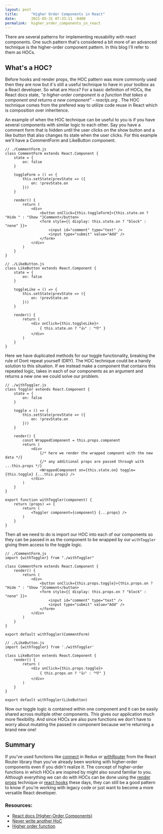 ```yaml
---
layout: post
title:      "Higher Order Components in React"
date:       2021-05-31 07:33:11 -0400
permalink:  higher_order_components_in_react
---
```


There are several patterns for implementing reusability with react components. One such pattern that's considered a bit more of an advanced technique is the higher-order component pattern. In this blog I'll refer to them as HOCs. 


## What's a HOC?
Before hooks and render props, the HOC pattern was more commonly used then they are now but it's still a useful technique to have in your toolbox as a React developer. So what are Hocs? For a basic definition of HOCs, the React docs state, *"a higher-order component is a function that takes a component and returns a new component" - reactjs.org* . The HOC technique comes from the prefered way to utilize code reuse in React which is composition over inheritence.

An example of when the HOC technique can be useful to you is if you have several components with similar logic to each other. 
Say you have a comment form that is hidden until the user clicks on the show button and a like button that also changes its state when the user clicks. For this example we'll have a CommentForm and LikeButton component.

```
// ./CommentForm.js
class CommentForm extends React.Component {
    state = {
        on: false
    }
		
    toggleForm = () => {
        this.setState(prevState => ({
            on: !prevState.on
        }))
    }
		
    render() {
        return (
            <div>
                <button onClick={this.toggleForm}>{this.state.on ? "Hide " : "Show "}Comment</button>
                <form style={{ display: this.state.on ? "block" : "none" }}>
                    <input id="comment" type="text" />
                    <input type="submit" value="Add" />
                </form>
            </div>
        )
    }
}

// ./LikeButton.js
class LikeButton extends React.Component {
    state = {
        on: false
    }
		
    toggleLike = () => {
        this.setState(prevState => ({
            on: !prevState.on
        }))
    }
		
    render() {
        return (
            <div onClick={this.toggleLike}>
                { this.state.on ? "👍" : "👎" }
            </div>
        )
    }
}
```

Here we have duplicated methods for our toggle functionality, breaking the rule of Dont repeat yourself (DRY). The HOC technique could be a handy solution to this situation. If we instead make a component that contains this repeated logic,  takes in each of our components as an argument and returns a new one we could solve our problem.

```
// ./withToggler.js
class Toggler extends React.Component {
    state = {
        on: false
    }
		
    toggle = () => {
        this.setState(prevState => ({
            on: !prevState.on
        }))
    }
		
    render() {
        const WrappedComponent = this.props.component
        return (
            <div>
				{/* here we render the wrapped compnent with the new data */}
				{/* any additional props are passed through with ...this.props */}
                <WrappedComponent on={this.state.on} toggle={this.toggle} {...this.props} />
            </div>
        )
    }    
}

export function withToggler(component) {
    return (props) => {
        return (
            <Toggler component={component} {...props} />
        )
    }
}
```

Then all we need to do is import our HOC into each of our components so they can be passed in as the component to be wrapped by our `withToggler` giving them access to the toggle logic.

```
// ./CommentForm.js
import {withToggler} from "./withToggler"

class CommentForm extends React.Component {
    render() {
        return (
            <div>
                <button onClick={this.props.toggle}>{this.props.on ? "Hide " : "Show "}Comment</button>
                <form style={{ display: this.props.on ? "block" : "none" }}>
                    <input id="comment" type="text" />
                    <input type="submit" value="Add" />
                </form>
            </div>
        )
    }
}

export default withToggler(CommentForm)

// ./LikeButton.js
import {withToggler} from './withToggler'

class LikeButton extends React.Component {
    render() {
        return (
            <div onClick={this.props.toggle}>
                { this.props.on ? "👍" : "👎" }
            </div>
        )
    }
}

export default withToggler(LikeButton)
```

Now our toggle logic is contained within one component and it can be easily shared across multiple other components. This gives our application much more flexibility. And since HOCs are also pure functions we don't have to worry about mutating the passed in component because we're returning a brand new one!
## Summary 
If you've used functions like [connect](https://react-redux.js.org/api/connect) in Redux or [withRouter](https://reactrouter.com/web/api/withRouter) from the React Router library than you've already been working with higher-order components even if you didn't realize it. The concept of higher-order functions in which HOCs are inspired by might also sound familiar to you. Although everything we can do with HOCs can be done using the [render props](https://reactjs.org/docs/render-props.html) technique or [react hooks](https://reactjs.org/docs/hooks-intro.html) these days, they can still be a good pattern to know if you're working with legacy code or just want to become a more versatile React developer.


### Resources:
* [React docs (Higher-Order Components)](https://reactjs.org/docs/higher-order-components.html)
* [Never write another HoC](https://www.youtube.com/watch?v=BcVAq3YFiuc&t=2606s)
* [Higher order function](https://en.wikipedia.org/wiki/Higher-order_function)









